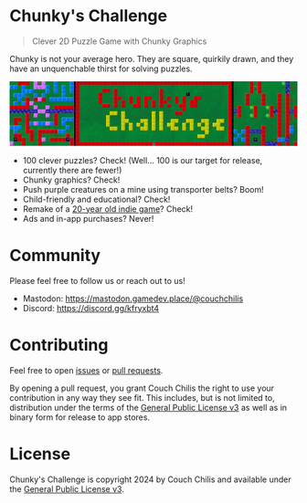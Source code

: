 # Chunky's Challenge

> Clever 2D Puzzle Game with Chunky Graphics

Chunky is not your average hero. They are square, quirkily drawn, and they have
an unquenchable thirst for solving puzzles.

![](public/banner.png)

- 100 clever puzzles? Check! (Well... 100 is our target for release, currently there are fewer!)
- Chunky graphics? Check!
- Push purple creatures on a mine using transporter belts? Boom!
- Child-friendly and educational? Check!
- Remake of a [20-year old indie game](https://store.kde.org/p/1109408/)? Check!
- Ads and in-app purchases? Never!

# Community

Please feel free to follow us or reach out to us!

* Mastodon: https://mastodon.gamedev.place/@couchchilis
* Discord: https://discord.gg/kfryxbt4

# Contributing

Feel free to open [issues](https://github.com/Couch-Chilis/Chunky-Challenge/issues) or
[pull requests](https://github.com/Couch-Chilis/Chunky-Challenge/pulls).

By opening a pull request, you grant Couch Chilis the right to use your
contribution in any way they see fit. This includes, but is not limited to,
distribution under the terms of the [General Public License v3](#license) as
well as in binary form for release to app stores.

# License

Chunky's Challenge is copyright 2024 by Couch Chilis and available under the
[General Public License v3](LICENSE).
